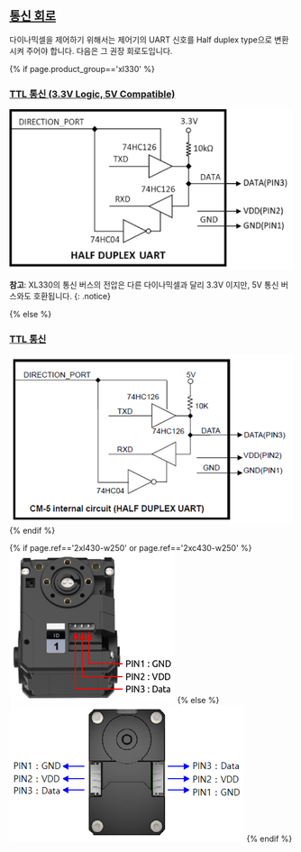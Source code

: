 <!-- TTL 통신, X만 사용. -->

## [통신 회로](#통신-회로)
다이나믹셀을 제어하기 위해서는 제어기의 UART 신호를 Half duplex type으로 변환시켜 주어야 합니다. 다음은 그 권장 회로도입니다.

{% if page.product_group=='xl330' %}

### [TTL 통신 (3.3V Logic, 5V Compatible)](#ttl-통신-33v-logic-5v-compatible)
![](/assets/images/dxl/3v3_ttl_circuit.png)

**참고**: XL330의 통신 버스의 전압은 다른 다이나믹셀과 달리 3.3V 이지만, 5V 통신 버스와도 호환됩니다.
{: .notice}

{% else %}

### [TTL 통신](#ttl-통신)
![](/assets/images/dxl/ttl_circuit.png)
{% endif %}

{% if page.ref=='2xl430-w250' or page.ref=='2xc430-w250' %} ![](/assets/images/dxl/x/2xl/2x_series_ttl_pin.png) {% else %}![](/assets/images/dxl/x/x_series_ttl_pin.png) {% endif %} 
